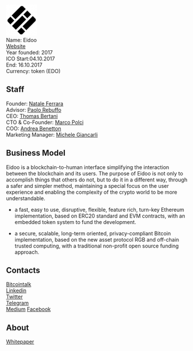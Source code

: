![Eidoo logo](../projects/logo/eidoo.jpg)  
Name:  Eidoo  
[Website](https://eidoo.io/)   
Year founded: 2017   
ICO Start:04.10.2017   
End: 16.10.2017  
Currency: token (EDO)	 
## Staff 
Founder: [Natale Ferrara](../people/natale_ferrara.md)  
Advisor: [Paolo Rebuffo](../people/paolo_rebuffo.md)    
CEO: [Thomas Bertani](../people/thomas_bertani.md)  
CTO & Co-Founder: [Marco Polci](../people/marco_polci.md)  
COO: [Andrea Benetton](../people/andrea_benetton.md)  
Marketing Manager: [Michele Giancarli](../people/michele_giancarli.md)     

## Business Model
  Eidoo is a blockchain-to-human interface simplifying the interaction between the blockchain and its users.
The purpose of Eidoo is not only to accomplish things that others do not, but to do it in a different way, through a safer and simpler method, maintaining a special focus on the user experience and enabling the complexity of the crypto world to be more understandable.

- a fast, easy to use, disruptive, flexible, feature rich, turn-key Ethereum implementation, based on ERC20 standard and EVM contracts, with an embedded token system to fund the development.

- a secure, scalable, long-term oriented, privacy-compliant Bitcoin implementation, based on the new asset protocol RGB and off-chain trusted computing, with a traditional non-profit open source funding approach.
## Contacts  
[Bitcointalk](https://bitcointalk.org/index.php?topic=2243926.0)     
[Linkedin](https://www.linkedin.com/company/11232699/)  
[Twitter](https://twitter.com/eidoo_io)   
[Telegram](https://t.me/joinchat/AAAAAERSsZk99wFzx2v_Kw)   
[Medium](https://medium.com/eidoo)
[Facebook](https://www.facebook.com/eidoocrypto/)

  
## About 
[Whitepaper](https://eidoo.io/docs/EIDOO_Technology_White_Paper_v_0_2_Draft_EN.pdf)